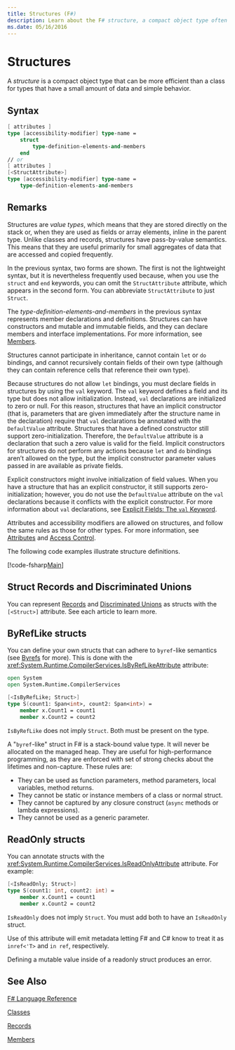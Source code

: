 ```yaml
---
title: Structures (F#)
description: Learn about the F# structure, a compact object type often more efficient than a class for types with a small amount of data and simple behavior.
ms.date: 05/16/2016
---
```

# Structures

A *structure* is a compact object type that can be more efficient than a class for types that have a small amount of data and simple behavior.

## Syntax

```fsharp
[ attributes ]
type [accessibility-modifier] type-name =
    struct
        type-definition-elements-and-members
    end
// or
[ attributes ]
[<StructAttribute>]
type [accessibility-modifier] type-name =
    type-definition-elements-and-members
```

## Remarks
Structures are *value types*, which means that they are stored directly on the stack or, when they are used as fields or array elements, inline in the parent type. Unlike classes and records, structures have pass-by-value semantics. This means that they are useful primarily for small aggregates of data that are accessed and copied frequently.

In the previous syntax, two forms are shown. The first is not the lightweight syntax, but it is nevertheless frequently used because, when you use the `struct` and `end` keywords, you can omit the `StructAttribute` attribute, which appears in the second form. You can abbreviate `StructAttribute` to just `Struct`.

The *type-definition-elements-and-members* in the previous syntax represents member declarations and definitions. Structures can have constructors and mutable and immutable fields, and they can declare members and interface implementations. For more information, see [Members](members/index.md).

Structures cannot participate in inheritance, cannot contain `let` or `do` bindings, and cannot recursively contain fields of their own type (although they can contain reference cells that reference their own type).

Because structures do not allow `let` bindings, you must declare fields in structures by using the `val` keyword. The `val` keyword defines a field and its type but does not allow initialization. Instead, `val` declarations are initialized to zero or null. For this reason, structures that have an implicit constructor (that is, parameters that are given immediately after the structure name in the declaration) require that `val` declarations be annotated with the `DefaultValue` attribute. Structures that have a defined constructor still support zero-initialization. Therefore, the `DefaultValue` attribute is a declaration that such a zero value is valid for the field. Implicit constructors for structures do not perform any actions because `let` and `do` bindings aren’t allowed on the type, but the implicit constructor parameter values passed in are available as private fields.

Explicit constructors might involve initialization of field values. When you have a structure that has an explicit constructor, it still supports zero-initialization; however, you do not use the `DefaultValue` attribute on the `val` declarations because it conflicts with the explicit constructor. For more information about `val` declarations, see [Explicit Fields: The `val` Keyword](members/explicit-fields-the-val-keyword.md).

Attributes and accessibility modifiers are allowed on structures, and follow the same rules as those for other types. For more information, see [Attributes](attributes.md) and [Access Control](access-control.md).

The following code examples illustrate structure definitions.

[!code-fsharp[Main](../../../samples/snippets/fsharp/lang-ref-1/snippet2501.fs)]

## Struct Records and Discriminated Unions

You can represent [Records](records.md) and [Discriminated Unions](discriminated-unions.md) as structs with the `[<Struct>]` attribute.  See each article to learn more.

## ByRefLike structs

You can define your own structs that can adhere to `byref`-like semantics (see [Byrefs](byrefs.md) for more). This is done with the <xref:System.Runtime.CompilerServices.IsByRefLikeAttribute> attribute:

```fsharp
open System
open System.Runtime.CompilerServices

[<IsByRefLike; Struct>]
type S(count1: Span<int>, count2: Span<int>) =
    member x.Count1 = count1
    member x.Count2 = count2
```

`IsByRefLike` does not imply `Struct`. Both must be present on the type.

A "`byref`-like" struct in F# is a stack-bound value type. It will never be allocated on the managed heap. They are useful for high-performance programming, as they are enforced with set of strong checks about the lifetimes and non-capture. These rules are:

* They can be used as function parameters, method parameters, local variables, method returns.
* They cannot be static or instance members of a class or normal struct.
* They cannot be captured by any closure construct (`async` methods or lambda expressions).
* They cannot be used as a generic parameter.

## ReadOnly structs

You can annotate structs with the <xref:System.Runtime.CompilerServices.IsReadOnlyAttribute> attribute. For example:

```fsharp
[<IsReadOnly; Struct>]
type S(count1: int, count2: int) =
    member x.Count1 = count1
    member x.Count2 = count2
```

`IsReadOnly` does not imply `Struct`. You must add both to have an `IsReadOnly` struct.

Use of this attribute will emit metadata letting F# and C# know to treat it as `inref<'T>` and `in ref`, respectively.

Defining a mutable value inside of a readonly struct produces an error.

## See Also
[F# Language Reference](index.md)

[Classes](classes.md)

[Records](records.md)

[Members](members/index.md)
